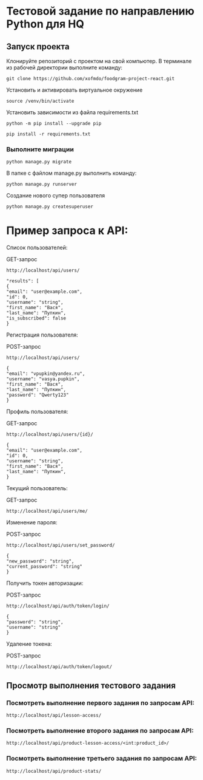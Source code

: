# Тестовой задание по направлению Python для HQ
## Запуск проекта
Клонируйте репозиторий с проектом на свой компьютер. В терминале из рабочей директории выполните команду:
```
git clone https://github.com/xofmdo/foodgram-project-react.git
```
Установить и активировать виртуальное окружение
```
source /venv/bin/activate
```

Установить зависимости из файла requirements.txt
```
python -m pip install --upgrade pip
```
```
pip install -r requirements.txt
```

### Выполните миграции
```
python manage.py migrate
```
В папке с файлом manage.py выполнить команду:
```
python manage.py runserver
```
Создание нового супер пользователя
```
python manage.py createsuperuser
```
# Пример запроса к API:
Список пользователей:

GET-запрос
```
http://localhost/api/users/
```
```
"results": [
{
"email": "user@example.com",
"id": 0,
"username": "string",
"first_name": "Вася",
"last_name": "Пупкин",
"is_subscribed": false
}
```
Регистрация пользователя:

POST-запрос
```
http://localhost/api/users/
```
```
{
"email": "vpupkin@yandex.ru",
"username": "vasya.pupkin",
"first_name": "Вася",
"last_name": "Пупкин",
"password": "Qwerty123"
}
```
Профиль пользователя:

GET-запрос
```
http://localhost/api/users/{id}/
```
```
{
"email": "user@example.com",
"id": 0,
"username": "string",
"first_name": "Вася",
"last_name": "Пупкин",
}
```
Текущий пользователь:

GET-запрос
```
http://localhost/api/users/me/
```
Изменение пароля:

POST-запрос
```
http://localhost/api/users/set_password/
```
```
{
"new_password": "string",
"current_password": "string"
}
```
Получить токен авторизации:

POST-запрос
```
http://localhost/api/auth/token/login/
```
```
{
"password": "string",
"username": "string"
}
```
Удаление токена:

POST-запрос
```
http://localhost/api/auth/token/logout/
```
## Просмотр выполнения тестового задания

### Посмотреть выполнение первого задания по запросам API:
```
http://localhost/api/lesson-access/
```
### Посмотреть выполнение второго задания по запросам API:
```
http://localhost/api/product-lesson-access/<int:product_id>/
```
### Посмотреть выполнение третьего задания по запросам API:
```
http://localhost/api/product-stats/
```
